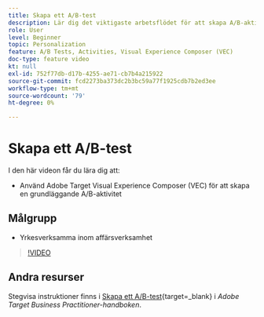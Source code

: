 ```yaml
---
title: Skapa ett A/B-test
description: Lär dig det viktigaste arbetsflödet för att skapa A/B-aktiviteter i  [!DNL Adobe Target]. Skapa en grundläggande A/B-aktivitet med Visual Experience Composer (VEC).
role: User
level: Beginner
topic: Personalization
feature: A/B Tests, Activities, Visual Experience Composer (VEC)
doc-type: feature video
kt: null
exl-id: 752f77db-d17b-4255-ae71-cb7b4a215922
source-git-commit: fcd2273ba373dc2b3bc59a77f1925cdb7b2ed3ee
workflow-type: tm+mt
source-wordcount: '79'
ht-degree: 0%

---
```


# Skapa ett A/B-test

I den här videon får du lära dig att:

* Använd Adobe Target Visual Experience Composer (VEC) för att skapa en grundläggande A/B-aktivitet

## Målgrupp

* Yrkesverksamma inom affärsverksamhet

>[!VIDEO](https://video.tv.adobe.com/v/17391/?quality=12)

## Andra resurser

Stegvisa instruktioner finns i [Skapa ett A/B-test](https://experienceleague.adobe.com/docs/target/using/activities/abtest/create/test-create-ab.html){target=_blank} i *Adobe Target Business Practitioner-handboken*.
